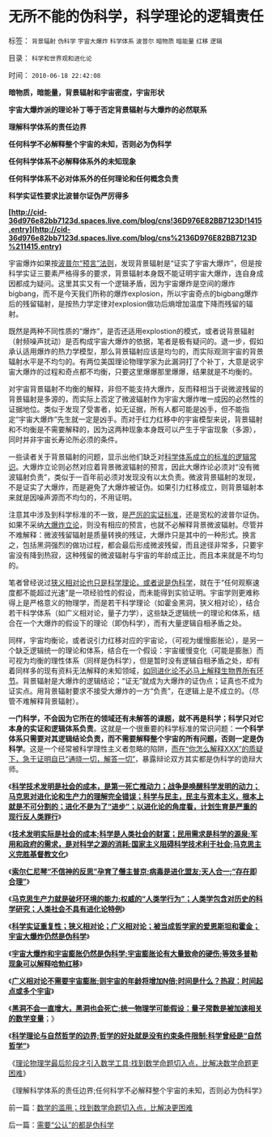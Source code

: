 # 无所不能的伪科学，科学理论的逻辑责任

标签： `背景辐射` `伪科学` `宇宙大爆炸` `科学体系` `波普尔` `暗物质` `暗能量` `红移` `逻辑` 

目录： `科学和世界观和进化论`

时间： `2010-06-18 22:42:08`

**暗物质，暗能量，背景辐射和宇宙密度，宇宙形状**

**宇宙大爆炸派的理论补丁等于否定背景辐射与大爆炸的必然联系**

**理解科学体系的责任边界**

**任何科学不必解释整个宇宙的未知，否则必为伪科学**

**任何科学体系不必解释体系外的未知现象**

**任何科学体系不必对体系外的任何理论和任何概念负责**

**科学实证性要求比波普尔证伪严厉得多**

**[http://cid-36d976e82bb7123d.spaces.live.com/blog/cns!36D976E82BB7123D!1415.entry](http://cid-36d976e82bb7123d.spaces.live.com/blog/cns%2136D976E82BB7123D%211415.entry)**

宇宙爆炸如果按[波普尔“预言”法则](../../../2010/6/11/“天无二日，法无二纲”波普尔法则的弱点.md)，发现背景辐射是“证实了宇宙大爆炸”，但是按科学实证三要素严格得多的要求，背景辐射本身既不能证明宇宙大爆炸，连自身成因都成为疑问。这里其实又有一个逻辑矛盾，因为宇宙爆炸是空间的爆炸bigbang，而不是今天我们所称的爆炸explosion，所以宇宙奇点的bigbang爆炸后的残留辐射，是按热力学定律对explosion做功后熵增加温度下降而残留的辐射。

既然是两种不同性质的“爆炸”，是否还适用explostion的模式，或者说背景辐射（射频噪声扰动）是否构成宇宙大爆炸的依据，笔者是极有疑问的。退一步，假如承认适用爆炸的热力学模型，那么背景辐射应该是均匀的，而实际观测宇宙的背景辐射水平是不均匀的。有两位美国理论物理学家为此漏洞打了个补丁，大意是说宇宙大爆炸的过程和奇点都不均衡，只要这里爆爆那里爆爆，结果就是不均衡的。

对宇宙背景辐射不均衡的解释，非但不能支持大爆炸，反而释相当于说微波残留的背景辐射是多源的，而实际上否定了微波辐射作为宇宙大爆炸唯一成因的必然性的证据地位。类似于发现了受害者，如无证据，所有人都可能是凶手，但不能指定“宇宙大爆炸”先生就一定是凶手。而对于红力红移中的宇宙模型来说，背景辐射和不均衡是不需要解释的，因为这两种现象本身既可以产生于宇宙现象（多源），同时并非宇宙长寿论所必须的条件。

一些读者关于背景辐射的问题，显示出他们缺乏对[科学体系成立的标准的逻辑常识](../../../2009/12/4/科学的真理标准和绝对的“真理标准”.md)。大爆炸立论则必然对应着背景微波辐射的预言，因此大爆炸论必须对“没有微波辐射负责”，类似于一百年前必须对发现没有以太负责。微波背景辐射的发现，不是证实了大爆炸，而是避免了大爆炸被证伪。如果引力红移成立，则背景辐射本来就是因噪声源而不均匀的，不用证明。

注意其中涉及到科学标准的不一致，是[严厉的实证标准](../../../2009/10/19/任何理论批判不倒的“科学实证集”.md)，还是宽松的波普尔证伪。如果不采纳[大爆炸立论](../../../2010/6/16/宇宙大爆炸是伪科学的科学理论.md)，则没有相应的预言，也就不必解释背景微波辐射。尽管并不难解释：微波残留辐射是质量转换的残证，大爆炸只是其中的一种形式。换言之，包括黑洞强烈的做功过程，都会最后形成微波残留，而且途径非常多，只要宇宙没有降到热寂，这种残留的微波辐射与宇宙的年龄成正比，而且本来就是不均匀的。

笔者曾经说过[狭义相对论也只是科学理论，或者说是伪科学](../../../2010/6/11/“天无二日，法无二纲”单一断言规则.md)，就在于“任何观察速度都不能超过光速”是一项经验性的假设，而未能得到实验证明。宇宙学则更难称得上是严格意义的物理学，而是若干科学理论（如霍金黑洞，狭义相对论），结合若干科学体系（如广义相对论，量子力学），这些缺乏逻辑统一的理论和体系，结合在一个大爆炸的假设下的理论（即伪科学），而有大量逻辑自相矛盾之处。

同样，宇宙均衡论，或者说引力红移对应的宇宙论，（可视为缓慢膨胀论），是另一个缺乏逻辑统一的理论和体系，结合在一个假设：宇宙缓慢变化（可能是膨胀）而可视为均衡的理性体系（同样是伪科学），但是暂时没有逻辑自相矛盾之处，却有着同样多的现有资料无法解释的未知领域，[如同进化论不必马上解释生物界所有环节](../../../2010/6/13/唯物者信仰的不是科学.md)。背景辐射是大爆炸的逻辑结论；“证无”就成为大爆炸的证伪点；证真也不成为证实点。用背景辐射要求不接受大爆炸的一方“负责”，在逻辑上是不成立的。（尽管不难解释背景辐射）。

**一门科学，不会因为它所在的领域还有未解答的课题，就不再是科学；科学只对它本身的实证和逻辑体系负责**。这就是一个很重要的科学标准的常识问题：**一个科学体系只需要对其逻辑结论负责，而不需要解释整个宇宙的所有问题，否则一定是伪科学**。这是一个经常被科学理性主义者忽略的陷阱，[而在“你怎么解释XXX”的质疑下，急于证明自已“通晓一切，解答一切”](../../../2010/1/6/读而不知书不如改读佛经.md)，暴露辩论双方其实都是伪科学的诡辩大师。

《[**科学技术发明是社会的成本，是第一死亡推动力；战争是唤醒科学发明的动力；马克思对进化论和生产力的理解完全错误；科学与民主，民主与资本主义，根本上就是不可分割的；进化不是为了“进步”；以进化论的角度看，计划生育是严重的现行反人类罪行**](../../../2010/6/14/科学技术发明是第一自杀推动力.md)》

《[**技术发明实际是社会的成本;科学是人类社会的财富；民用需求是科学的源泉;军用和政府的需求，是对科学之源的消耗;国家主义阻碍科学技术利于社会;马克思主义完胜基督教文化**](../../../2010/6/15/技术发明是人类社会的成本；马克思主义完胜基督教文化.md)》

《[**索尔仁尼琴“不信神的反思”孕育了僭主普京;病毒是进化盟友;天人合一;“存在即合理”**](../../../2010/6/15/进化论天人必然合一存在必然合理.md)》

《[**马克思生产力就是破坏环境的能力;权威的“人类学行为”；人类学包含对历史的科学研究；人类社会不具有进化论特例**](../../../2010/6/15/马克思生产力观即尽量破坏环境不求回报.md)》

《[**科学实证重复性；狭义相对论；广义相对论；被当成哲学家的爱恩斯坦和霍金；宇宙大爆炸仍然是伪科学**](../../../2010/6/16/宇宙大爆炸是伪科学的科学理论.md)》

《[**宇宙大爆炸和宇宙膨胀仍然是伪科学;宇宙膨胀论有大量致命的硬伤;等效多普勒现象可以解释哈勃红移**](../../../2010/6/16/等效多普勒-引力红移可以解释哈勃红移.md)》

《[**广义相对论不需要宇宙膨胀;则宇宙的年龄将增加N倍;时间是什么？热寂：时间起点或多个宇宙**](../../../2010/6/16/宇宙不需要迅速膨胀；宇宙年龄长N倍；时间是什么？.md)》

《[**黑洞不会一直增大，黑洞也会死亡;统一物理学可能假设：量子常数是被加速相关的数学变量**](../../../2010/6/17/黑洞会死亡；量子常数可能是统一物理的突破口.md)；》

《[**科学理论与自然哲学的边界;哲学的好处就是没有约束条件限制;科学曾经是“自然哲学”**](../../../2010/6/17/宇宙是封闭的连续“球面”；科学理论与自然哲学的边界.md)》

《[理论物理学最后阶段才引入数学工具;找到数学命题切入点，比解决数学命题更困难](../../../2010/6/18/数学的滥用；找到数学命题切入点，比解决更困难.md)》

《理解科学体系的责任边界;任何科学不必解释整个宇宙的未知，否则必为伪科学》



前一篇：[数学的滥用；找到数学命题切入点，比解决更困难](../../../2010/6/18/数学的滥用；找到数学命题切入点，比解决更困难.md)

后一篇：[需要“公认”的都是伪科学](../../../2010/6/19/需要“公认”的都是伪科学.md)